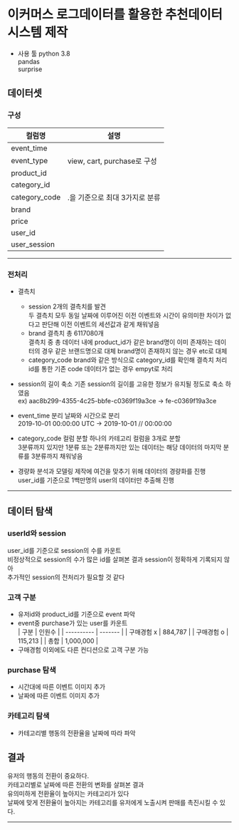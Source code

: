 # 이커머스 로그데이터를 활용한 추천데이터시스템 제작
* 사용 툴
python 3.8  
pandas  
surprise


## 데이터셋
### 구성
| 컬럼명        | 설명                           |
| ------------- | ------------------------------ |
| event_time    |                                |
| event_type    | view, cart, purchase로 구성    |
| product_id    |                                |
| category_id   |                                |
| category_code | .을 기준으로 최대 3가지로 분류 |
| brand         |                                |
| price         |                                |
| user_id       |                                |
| user_session  |                                |
----
### 전처리
* 결측치
    * session
        2개의 결측치를 발견  
        두 결측치 모두 동일 날짜에 이루어진 이전 이벤트와 시간이 유의미한 차이가 없다고 판단해 이전 이벤트의 세션값과 같게 채워넣음
    * brand
        결측치 총 6117080개  
        결측치 중 총 데이터 내에 product_id가 같은 brand명이 이미 존재하는 데이터의 경우 같은 브랜드명으로 대체
        brand명이 존재하지 않는 경우 etc로 대체
    * category_code
        brand와 같은 방식으로 category_id를 확인해 결측치 처리
        id를 통한 기존 code 데이터가 없는 경우 empyt로 처리
* session의 길이 축소
기존 session의 길이를 고유한 정보가 유지될 정도로 축소 하였음  
ex) aac8b299-4355-4c25-bbfe-c0369f19a3ce -> fe-c0369f19a3ce

* event_time 분리
날짜와 시간으로 분리  
2019-10-01 00:00:00 UTC -> 2019-10-01 // 00:00:00

* category_code 컬럼 분할
하나의 카테고리 컬럼을 3개로 분할  
3분류까지 있지만 1분류 또는 2분류까지만 있는 데이터는 해당 데이터의 마지막 분류를 3분류까지 채워넣음

* 경량화
분석과 모델링 제작에 여건을 맞추기 위해 데이터의 경량화를 진행  
user_id를 기준으로 1백만명의 user의 데이터만 추출해 진행

----

## 데이터 탐색
### userId와 session
user_id를 기준으로 session의 수를 카운트  
비정상적으로 session의 수가 많은 id를 살펴본 결과 session이 정확하게 기록되지 않아  
추가적인 session의 전처리가 필요할 것 같다

### 고객 구분
* 유저id와 product_id를 기준으로 event 파악
* event중 purchase가 있는 user를 카운트  
| 구분       | 인원수  |
| ---------- | ------- |
| 구매경험 x | 884,787 |
| 구매경험 o | 115,213 |
| 총합       | 1,000,000        |  
* 구매경험 이외에도 다른 컨디션으로 고객 구분 가능  
### purchase 탐색
* 시간대에 따른 이벤트
이미지 추가
* 날짜에 따른 이벤트
이미지 추가
### 카테고리 탐색
* 카테고리별 행동의 전환율을 날짜에 따라 파악

## 결과
유저의 행동의 전환이 중요하다.  
카테고리별로 날짜에 따른 전환의 변화를 살펴본 결과  
유의미하게 전환율이 높아지는 카테고리가 있다  
날짜에 맞게 전환율이 높아지는 카테고리를 유저에게 노출시켜 판매를 촉진시킬 수 있다.  

----
